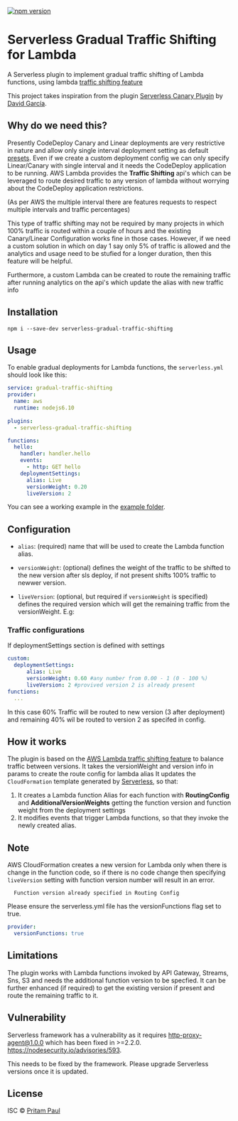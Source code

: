 [![npm version](https://badge.fury.io/js/serverless-plugin-canary-deployments.svg)](https://badge.fury.io/js/serverless-plugin-canary-deployments)

# Serverless Gradual Traffic Shifting for Lambda

A Serverless plugin to implement gradual traffic shifting of Lambda functions, using lambda [traffic shifting feature](https://docs.aws.amazon.com/lambda/latest/dg/lambda-traffic-shifting-using-aliases.html)

This project takes inspiration from the plugin [Serverless Canary Plugin](https://github.com/davidgf/serverless-plugin-canary-deployments) by [David García](https://github.com/davidgf).

## Why do we need this?

Presently CodeDeploy Canary and Linear deployments are very restrictive in nature and allow only single interval deployment setting as default [presets](https://docs.aws.amazon.com/lambda/latest/dg/automating-updates-to-serverless-apps.html). 
Even if we create a custom deployment config we can only specify Linear/Canary with single interval and it needs the CodeDeploy application to be running. AWS Lambda provides the **Traffic Shifting** api's which can be leveraged to route desired traffic to any version of lambda without worrying about the CodeDeploy application restrictions.

(As per AWS the multiple interval there are features requests to respect multiple intervals and traffic percentages)

This type of traffic shifting may not be required by many projects in which  100% traffic is routed within a couple of hours and the existing Canary/Linear Configuration works fine in those cases. However, if we need a custom solution in which on day 1 say only 5% of traffic is allowed and the analytics and usage need to be stufied for a longer duration, then this feature will be helpful.

Furthermore, a custom Lambda can be created to route the remaining traffic after running analytics on the api's which update the alias with new traffic info


## Installation

`npm i --save-dev serverless-gradual-traffic-shifting`

## Usage

To enable gradual deployments for Lambda functions, the `serverless.yml` should look like this:

```yaml
service: gradual-traffic-shifting
provider:
  name: aws
  runtime: nodejs6.10
  
plugins:
  - serverless-gradual-traffic-shifting

functions:
  hello:
    handler: handler.hello
    events:
      - http: GET hello
    deploymentSettings:
      alias: Live
      versionWeight: 0.20
      liveVersion: 2
```

You can see a working example in the [example folder](./example/).

## Configuration

* `alias`: (required) name that will be used to create the Lambda function alias.

* `versionWeight`: (optional) defines the weight of the traffic to be shifted to the new version after sls deploy, if not present shifts 100% traffic to newwer version.

* `liveVersion`: (optional, but required if `versionWeight` is specified) defines the required version which will get the remaining traffic from the versionWeight. E.g:

### Traffic configurations

If deploymentSettings section is defined with settings

```yaml
custom:
  deploymentSettings:
      alias: Live
      versionWeight: 0.60 #any number from 0.00 - 1 (0 - 100 %)
      liveVersion: 2 #provived version 2 is already present
functions:
  ...
```
In this case 60% Traffic will be routed to new version (3 after deployment) and remaining 40% wil be routed to version 2 as specifed in config.

## How it works

The plugin is based on the [AWS Lambda traffic shifting feature](https://docs.aws.amazon.com/lambda/latest/dg/lambda-traffic-shifting-using-aliases.html) to balance traffic between versions. 
It takes the versionWeight and version info in params to create the route config for lambda alias
It updates the `CloudFormation` template generated by [Serverless](https://github.com/serverless/serverless), so that:

1. It creates a Lambda function Alias for each function with **RoutingConfig** and **AdditionalVersionWeights** getting the function version and function weight from the deployment settings 
3. It modifies events that trigger Lambda functions, so that they invoke the newly created alias.

## Note
AWS CloudFormation creates a new version for Lambda only when there is change in the function code, so if there is no code change then specifying `liveVersion` setting with function version number will result in an error.
```
  Function version already specified in Routing Config
``` 
Please ensure the serverless.yml file has the versionFunctions flag set to true.
```yaml
provider:
  versionFunctions: true
```

## Limitations

The plugin works with Lambda functions invoked by API Gateway, Streams, Sns, S3
and needs the additional function version to be specfied.
It can be further enhanced (if required) to get the existing version if present and route the remaining traffic to it.

## Vulnerability

Serverless framework has a vulnerability as it requires http-proxy-agent@1.0.0 which has been fixed in >=2.2.0. https://nodesecurity.io/advisories/593.

This needs to be fixed by the framework. Please upgrade Serverless versions once it is updated.

## License

ISC © [Pritam Paul](https://github.com/pritamstyz4ever)
